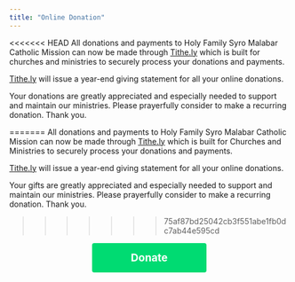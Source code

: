 ```yaml
---
title: "Online Donation"
---
```


<<<<<<< HEAD
All donations and payments to Holy Family Syro Malabar Catholic Mission can now be made through <a target="_blank" href="https://get.tithe.ly/">Tithe.ly</a> which is built for churches and ministries to securely process your donations and payments.

<a target="_blank" href="https://get.tithe.ly/">Tithe.ly</a> will issue a year-end giving statement for all your online donations.

Your donations are greatly appreciated and especially needed to support and maintain our ministries. Please prayerfully consider to make a recurring donation. Thank you.

<style>
.center {
  display: flex;
  justify-content: center;
  align-items: center;
}
</style>
=======
All donations and payments to Holy Family Syro Malabar Catholic Mission can now be made through <a target="_blank" href="https://get.tithe.ly/">Tithe.ly</a> which is built for Churches and Ministries to securely process your donations and payments.

<a target="_blank" href="https://get.tithe.ly/">Tithe.ly</a> will issue a year-end giving statement for all your online donations.

Your gifts are greatly appreciated and especially needed to support and maintain our ministries. Please prayerfully consider to make a recurring donation. 
Thank you.
>>>>>>> 75af87bd25042cb3f551abe1fb0dc7ab44e595cd

<div class = "center">
<button class="tithely-give-btn" style="background-color: #00DB72;font-family: inherit;font-weight: bold;font-size: 19px; padding: 15px 70px; border-radius: 4px; cursor: pointer; background-image: none; color: white; text-shadow: none; display: inline-block; float: none; border: none;" data-church-id="6374327">Donate</button>
</div>
<script src="https://tithe.ly/widget/v3/give.js?3"></script>
<script>
var tw = create_tithely_widget();
</script>

